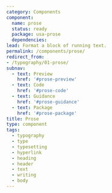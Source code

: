 ```yaml
---
category: Components
component:
  name: prose
  status: ready
  package: usa-prose
  dependencies:
lead: Format a block of running text.
permalink: /components/prose/
redirect_from:
- /typography/01-prose/
subnav:
  - text: Preview
    href: '#prose-preview'
  - text: Code
    href: '#prose-code'
  - text: Guidance
    href: '#prose-guidance'
  - text: Package
    href: '#prose-package'
title: Prose
type: component
tags:
  - typography
  - type
  - typesetting
  - hyperlink
  - heading
  - header
  - text
  - writing
  - body
---
```

